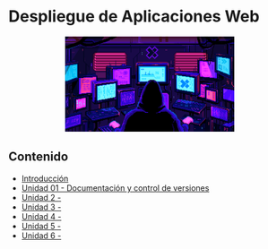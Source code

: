 # Despliegue de Aplicaciones Web

<div align=center>
<img src="../extras/hacker.gif" alt="me" width="60%">
</div>

## Contenido
- [Introducción](./introducción/README.md)
- [Unidad 01 - Documentación y control de versiones](./unidad%2001/README.md)
- [Unidad 2 -](./unidad%2002/README.md)
- [Unidad 3 -](./unidad%2003/README.md)
- [Unidad 4 -](./unidad%2004/README.md)
- [Unidad 5 -](./unidad%2005/README.md)
- [Unidad 6 -](./unidad%2006/README.md)